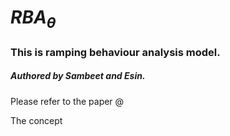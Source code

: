 # $RBA_\theta$

### This is ramping behaviour analysis model. 
##### Authored by Sambeet and Esin. 

Please refer to the paper @

The concept 


